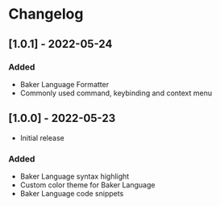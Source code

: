# Changelog

## [1.0.1] - 2022-05-24

### Added

- Baker Language Formatter
- Commonly used command, keybinding and context menu

## [1.0.0] - 2022-05-23

- Initial release

### Added

- Baker Language syntax highlight
- Custom color theme for Baker Language
- Baker Language code snippets